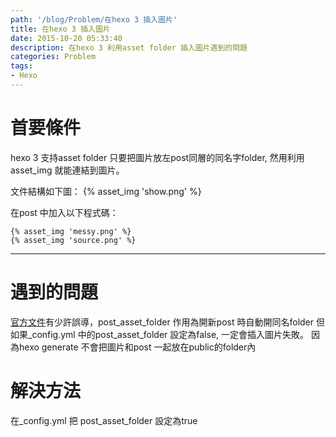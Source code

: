 ```yaml
---
path: '/blog/Problem/在hexo 3 插入圖片'
title: 在hexo 3 插入圖片
date: 2015-10-20 05:33:40
description: 在hexo 3 利用asset folder 插入圖片遇到的問題
categories: Problem
tags:
- Hexo
---
```


# 首要條件
hexo 3 支持asset folder
只要把圖片放左post同層的同名字folder, 然用利用asset_img 就能連結到圖片。

文件結構如下圖：
{% asset_img 'show.png' %}

在post 中加入以下程式碼：
```
{% asset_img 'messy.png' %}
{% asset_img 'source.png' %}
```

------

# 遇到的問題
[官方文件](https://hexo.io/docs/asset-folders.html)有少許誤導，post_asset_folder 作用為開新post 時自動開同名folder
但如果_config.yml 中的post_asset_folder 設定為false, 一定會插入圖片失敗。
因為hexo generate 不會把圖片和post 一起放在public的folder內

# 解決方法
在_config.yml 把 post_asset_folder 設定為true
